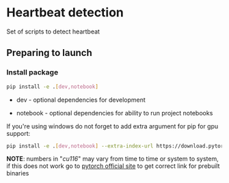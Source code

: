 # Heartbeat detection

Set of scripts to detect heartbeat


## Preparing to launch

### Install package

```bash
pip install -e .[dev,notebook]
```

* dev - optional dependencies for development

* notebook - optional dependencies for ability to run project notebooks

If you're using windows do not forget to add extra argument for pip for gpu support:

```bash
pip install -e .[dev,notebook] --extra-index-url https://download.pytorch.org/whl/cu116
```

**NOTE**: numbers in "_cu116_" may vary from time to time or system to system, if this does not work go to [pytorch official site](https://pytorch.org/) to get correct link for prebuilt binaries
